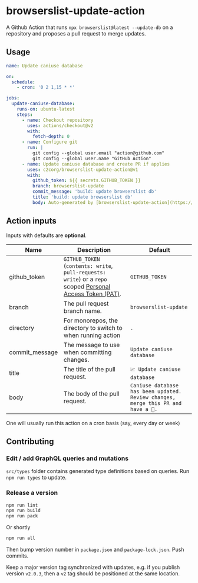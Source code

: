 # browserslist-update-action

A Github Action that runs `npx browserslist@latest --update-db` on a repository and proposes a pull request to merge updates.

## Usage

```yaml
name: Update caniuse database

on:
  schedule:
    - cron: '0 2 1,15 * *'

jobs:
  update-caniuse-database:
    runs-on: ubuntu-latest
    steps:
      - name: Checkout repository
        uses: actions/checkout@v2
        with:
          fetch-depth: 0
      - name: Configure git
        run: |
          git config --global user.email "action@github.com"
          git config --global user.name "GitHub Action"
      - name: Update caniuse database and create PR if applies
        uses: c2corg/browserslist-update-action@v1
        with:
          github_token: ${{ secrets.GITHUB_TOKEN }}
          branch: browserslist-update
          commit_message: 'build: update browserslist db'
          title: 'build: update browserslist db'
          body: Auto-generated by [browserslist-update-action](https://github.com/c2corg/browserslist-update-action/)
```

## Action inputs

Inputs with defaults are **optional**.

| Name           | Description                                                                                                                                                                                               | Default                                                                           |
| -------------- | --------------------------------------------------------------------------------------------------------------------------------------------------------------------------------------------------------- | --------------------------------------------------------------------------------- |
| github_token   | `GITHUB_TOKEN` (`contents: write`, `pull-requests: write`) or a `repo` scoped [Personal Access Token (PAT)](https://docs.github.com/en/github/authenticating-to-github/creating-a-personal-access-token). | `GITHUB_TOKEN`                                                                    |
| branch         | The pull request branch name.                                                                                                                                                                             | `browserslist-update`                                                             |
| directory      | For monorepos, the directory to switch to when running action                                                                                                                                             | `.`                                                                               |
| commit_message | The message to use when committing changes.                                                                                                                                                               | `Update caniuse database`                                                         |
| title          | The title of the pull request.                                                                                                                                                                            | `📈 Update caniuse database`                                                      |
| body           | The body of the pull request.                                                                                                                                                                             | `Caniuse database has been updated. Review changes, merge this PR and have a 🍺.` |

One will usually run this action on a cron basis (say, every day or week)

## Contributing

### Edit / add GraphQL queries and mutations

`src/types` folder contains generated type definitions based on queries. Run `npm run types` to update.

### Release a version

```sh
npm run lint
npm run build
npm run pack
```

Or shortly

```sh
npm run all
```

Then bump version number in `package.json` and `package-lock.json`. Push commits.

Keep a major version tag synchronized with updates, e.g. if you publish version `v2.0.3`, then a `v2` tag should be positioned at the same location.
